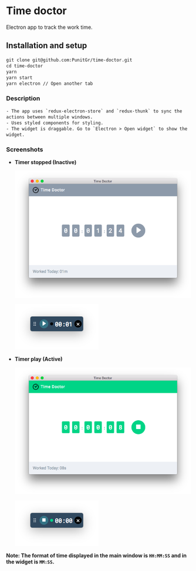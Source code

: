 # Time doctor
Electron app to track the work time.

## Installation and setup

```
git clone git@github.com:PunitGr/time-doctor.git
cd time-doctor
yarn
yarn start
yarn electron // Open another tab
```

### Description
```
- The app uses `redux-electron-store` and `redux-thunk` to sync the actions between multiple windows.
- Uses styled components for styling.
- The widget is draggable. Go to `Electron > Open widget` to show the widget.
```

### Screenshots

* **Timer stopped (Inactive)**

  ![Inactive main window](/screenshots/Screen%20Shot%202018-07-31%20at%206.09.15%20AM.png)

  ![Inactive widget](/screenshots/Screen%20Shot%202018-07-31%20at%206.09.39%20AM.png)

* **Timer play (Active)**

  ![Active main window](/screenshots/Screen%20Shot%202018-07-31%20at%206.09.57%20AM.png)

  ![Inactive widget](/screenshots/Screen%20Shot%202018-07-31%20at%206.10.00%20AM.png)

**Note: The format of time displayed in the main window is `HH:MM:SS` and in the widget is `MM:SS`.**

